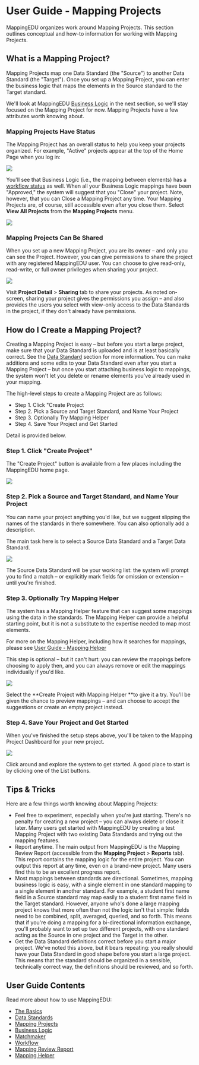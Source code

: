 # User Guide - Mapping Projects

MappingEDU organizes work around Mapping Projects. This section outlines
conceptual and how-to information for working with Mapping Projects.

## What is a Mapping Project?

Mapping Projects map one Data Standard (the "Source") to another Data
Standard (the "Target"). Once you set up a Mapping Project, you can
enter the business logic that maps the elements in the Source standard
to the Target standard.

We'll look at MappingEDU [Business Logic](Business_Logic.md)
in the next section, so we'll stay focused on the Mapping Project for
now. Mapping Projects have a few attributes worth knowing about.

### Mapping Projects Have Status

The Mapping Project has an overall status to help you keep your projects
organized. For example, "Active" projects appear at the top of the Home
Page when you log in:

![](../images/22708820/22710468.png)

You'll see that Business Logic (i.e., the mapping between elements) has
a [workflow status](Workflow.md) as well. When all your
Business Logic mappings have been "Approved," the system will suggest
that you "Close" your project. Note, however, that you can Close a
Mapping Project any time. Your Mapping Projects are, of course, still
accessible even after you close them. Select **View All Projects** from
the **Mapping Projects** menu.

![](../images/22708820/22710463.png)

### Mapping Projects Can Be Shared

When you set up a new Mapping Project, you are its owner – and only you
can see the Project. However, you can give permissions to share the
project with any registered MappingEDU user. You can choose to give
read-only, read-write, or full owner privileges when sharing your
project.

![](../images/22708820/22710472.png)

Visit **Project Detail** \> **Sharing** tab to share your projects. As
noted on-screen, sharing your project gives the permissions you assign –
and also provides the users you select with view-only access to the Data
Standards in the project, if they don't already have permissions.

## How do I Create a Mapping Project?

Creating a Mapping Project is easy – but before you start a large
project, make sure that your Data Standard is uploaded and is at least
basically correct. See the [Data Standard](Data_Standards.md)
section for more information. You can make additions and some edits to
your Data Standard even after you start a Mapping Project – but once you
start attaching business logic to mappings, the system won't let you
delete or rename elements you've already used in your mapping.

The high-level steps to create a Mapping Project are as follows:

* Step 1. Click "Create Project
* Step 2. Pick a Source and Target Standard, and Name Your Project
* Step 3. Optionally Try Mapping Helper
* Step 4. Save Your Project and Get Started

Detail is provided below.

### Step 1. Click "Create Project"

The "Create Project" button is available from a few places including the
MappingEDU home page.

![](../images/22708820/22710478.png)

### Step 2. Pick a Source and Target Standard, and Name Your Project

You can name your project anything you'd like, but we suggest slipping
the names of the standards in there somewhere. You can also optionally
add a description.

The main task here is to select a Source Data Standard and a Target Data
Standard.

![](../images/22708820/22710481.png)

The Source Data Standard will be your working list: the system will
prompt you to find a match – or explicitly mark fields for omission or
extension – until you're finished.

### Step 3. Optionally Try Mapping Helper

The system has a Mapping Helper feature that can suggest some mappings
using the data in the standards. The Mapping Helper can provide a
helpful starting point, but it is not a substitute to the expertise
needed to map most elements.

For more on the Mapping Helper, including how it searches for mappings,
please see [User Guide - Mapping Helper](Mapping_Helper.md)

This step is optional – but it can't hurt: you can review the mappings
before choosing to apply then, and you can always remove or edit the
mappings individually if you'd like.

![](../images/22708820/22710485.png)

Select the **Create Project with Mapping Helper **to give it a try.
You'll be given the chance to preview mappings – and can choose to
accept the suggestions or create an empty project instead.

### Step 4. Save Your Project and Get Started

When you've finished the setup steps above, you'll be taken to the
Mapping Project Dashboard for your new project.

![](../images/22708820/22710489.png)

Click around and explore the system to get started. A good place to
start is by clicking one of the List buttons.

## Tips & Tricks

Here are a few things worth knowing about Mapping Projects:

* Feel free to experiment, especially when you're just starting.
    There's no penalty for creating a new project – you can always
    delete or close it later. Many users get started with MappingEDU by
    creating a test Mapping Project with two existing Data Standards and
    trying out the mapping features.
* Report anytime. The main output from MappingEDU is the Mapping
    Review Report (accessible from the **Mapping Project** \>
    **Reports** tab). This report contains the mapping logic for the
    entire project. You can output this report at any time, even on a
    brand-new project. Many users find this to be an excellent progress
    report.
* Most mappings between standards are directional. Sometimes, mapping
    business logic is easy, with a single element in one standard
    mapping to a single element in another standard. For example, a
    student first name field in a Source standard may map easily to a
    student first name field in the Target standard. However, anyone
    who's done a large mapping project knows that more often than not
    the logic isn't that simple: fields need to be combined, split,
    averaged, queried, and so forth. This means that if you're doing a
    mapping for a bi-directional information exchange, you'll probably
    want to set up two different projects, with one standard acting as
    the Source in one project and the Target in the other.
* Get the Data Standard definitions correct before you start a major
    project. We've noted this above, but it bears repeating: you really
    should have your Data Standard in good shape before you start a
    large project. This means that the standard should be organized in a
    sensible, technically correct way, the definitions should be
    reviewed, and so forth.

## User Guide Contents

Read more about how to use MappingEDU:

* [The Basics](The_Basics.md)
* [Data Standards](Data_Standards.md)
* [Mapping Projects](Mapping_Projects.md)
* [Business Logic](Business_Logic.md)
* [Matchmaker](Matchmaker.md)
* [Workflow](Workflow.md)
* [Mapping Review Report](Mapping_Review_Report.md)
* [Mapping Helper](Mapping_Helper.md)
